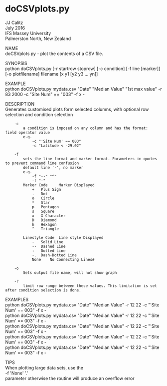 # doCSVplots.py
 JJ Calitz <BR>
 July 2016 <BR>
 IFS Massey University <BR>
 Palmerston North, New Zealand

 NAME<BR>
	doCSVplots.py - plot the contents of a CSV file.
 
 SYNOPSIS<BR>
	python doCSVplots.py [-r startrow stoprow] [-c condition] [-f line [marker]] [-o plotfilename] filename [x y1 [y2 y3 ... yn]]

 EXAMPLE<BR>
	python doCSVplots.py mydata.csv "Date" "Median Value" "1st max value" -r 83 2000 -c "Site Num" == "003" -f x -

 DESCRIPTION <BR>
	Generates customised plots form selected columns, with optional row selection and condition selection
 
		-c 
 			a condition is imposed on any column and has the format:  field operator value
 			e.g. 
 				-c "'Site Num' == 003"
 				-c "Latitude < -29.02"

		-f
			sets the line format and marker format. Parameters in quotes to prevent command line confusion
			default line '-', no marker
			e.g.
				-f "--" "^"
				-f "-"
 			Marker Code 	Marker Displayed
 				+ 	Plus Sign
 				. 	Dot
 				o 	Circle
 				* 	Star
 				p 	Pentagon
 				s 	Square
 				x 	X Character
 				D 	Diamond
 				h 	Hexagon
 				^ 	Triangle
 
 			Linestyle Code 	Line style Displayed
 				- 	Solid Line
 				-- 	Dashed Line
 				: 	Dotted Line
 				-. 	Dash-Dotted Line
 				None 	No Connecting Lines#

		-o 
			Sets output file name, will not show graph

		-r
 			limit row range between these values. This limitation is set after condition selection is done.

 EXAMPLES <BR>
	python doCSVplots.py mydata.csv "Date" "Median Value" -r 12 22 -c "'Site Num' == 003" -f x -<BR>
	python doCSVplots.py mydata.csv "Date" "Median Value" -r 12 22 -c "'Site Num' == 003" -f x -<BR>
	python doCSVplots.py mydata.csv "Date" "Median Value" -r 12 22 -c "'Site Num' == 003" -f x -<BR>
	python doCSVplots.py mydata.csv "Date" "Median Value" -r 12 22 -c "'Site Num' == 003" -f x -<BR>
	python doCSVplots.py mydata.csv "Date" "Median Value" -r 12 22 -c "'Site Num' == 003" -f x -

TIPS<BR>
	When plotting large data sets, use the <BR>
	-f 'None' '.' <BR>
	parameter otherwise the routine will produce an overflow error
	


